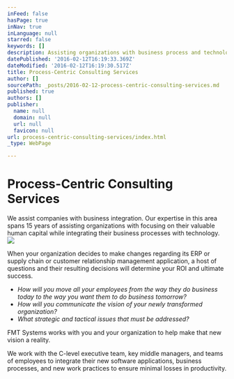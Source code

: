 ```yaml
---
inFeed: false
hasPage: true
inNav: true
inLanguage: null
starred: false
keywords: []
description: Assisting organizations with business process and technology integration
datePublished: '2016-02-12T16:19:33.369Z'
dateModified: '2016-02-12T16:19:30.517Z'
title: Process-Centric Consulting Services
author: []
sourcePath: _posts/2016-02-12-process-centric-consulting-services.md
published: true
authors: []
publisher:
  name: null
  domain: null
  url: null
  favicon: null
url: process-centric-consulting-services/index.html
_type: WebPage

---
```

# Process-Centric Consulting Services

We assist companies with business integration. Our 
expertise in this area spans 15 years of assisting organizations with focusing on their valuable human capital while integrating their business processes with technology.
![](https://the-grid-user-content.s3-us-west-2.amazonaws.com/47241db5-621f-4e2d-a56e-b1c876738d05.jpg)

When your organization decides to make changes regarding its ERP or supply chain or customer relationship management 
application, a host of questions and their resulting decisions will determine your ROI and ultimate success.

* _How will you move all your employees from the way they do business today to the way you want them to do business tomorrow?_
* _How will you communicate the vision of your newly transformed organization?_
* _What strategic and tactical issues that must be addressed?_

FMT Systems works with you and your organization to help make that new vision a reality.

We work with the C-level executive team, key middle managers, and 
teams of employees to integrate their new software applications, 
business processes, and new work practices to ensure minimal losses in 
productivity.